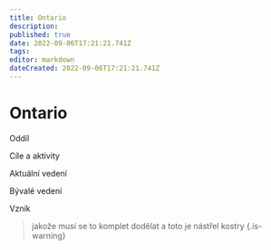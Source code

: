 ```yaml
---
title: Ontario
description: 
published: true
date: 2022-09-06T17:21:21.741Z
tags: 
editor: markdown
dateCreated: 2022-09-06T17:21:21.741Z
---
```


# Ontario

Oddíl

Cíle a aktivity

Aktuální vedení

Bývalé vedení

Vznik

> jakože musí se to komplet dodělat a toto je nástřel kostry
{.is-warning}

